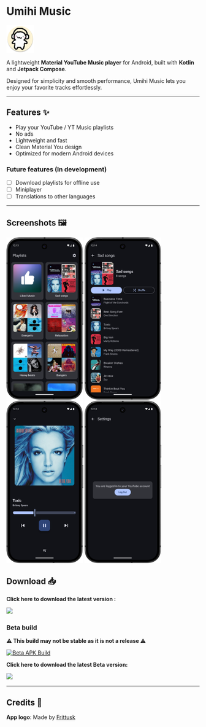 # Umihi Music

<img src="https://raw.githubusercontent.com/ilianoKokoro/umihi-music/refs/heads/main/app/src/main/res/mipmap-xxxhdpi/ic_launcher_round.webp" height="72">

A lightweight **Material YouTube Music player** for Android, built with **Kotlin** and **Jetpack Compose**.

Designed for simplicity and smooth performance, Umihi Music lets you enjoy your favorite tracks effortlessly.

---

## Features ✨

-   Play your YouTube / YT Music playlists
-   No ads
-   Lightweight and fast
-   Clean Material You design
-   Optimized for modern Android devices

### Future features (In development)

-   [ ] Download playlists for offline use
-   [ ] Miniplayer
-   [ ] Translations to other languages

---

## Screenshots 🖼️

<p float="left">
  <img src="https://raw.githubusercontent.com/ilianoKokoro/umihi-music/refs/heads/main/assets/home.png" width="200" />
  <img src="https://raw.githubusercontent.com/ilianoKokoro/umihi-music/refs/heads/main/assets/playlist.png" width="200" />
  <img src="https://raw.githubusercontent.com/ilianoKokoro/umihi-music/refs/heads/main/assets/player.png" width="200" />
    <img src="https://raw.githubusercontent.com/ilianoKokoro/umihi-music/refs/heads/main/assets/settings.png" width="200" />
</p>

## Download 📥

**Click here to download the latest version :**

<a href="https://github.com/ilianoKokoro/umihi-music/releases/latest"><img src="https://i.postimg.cc/sxWv2J29/badge-github.png" height="80"></a>

### Beta build

**⚠️ This build may not be stable as it is not a release ⚠️**

[![Beta APK Build](https://github.com/ilianoKokoro/umihi-music/actions/workflows/build-release.yaml/badge.svg)](https://github.com/ilianoKokoro/umihi-music/actions/workflows/build-release.yaml)

**Click here to download the latest Beta version:**

<a href="https://nightly.link/ilianoKokoro/umihi-music/workflows/build-release.yaml/main/release-build.zip"><img src="https://i.postimg.cc/sxWv2J29/badge-github.png" height="80"></a>

---

## Credits 🎨

**App logo**: Made by [Frittusk](https://www.twitch.tv/frittusk)

